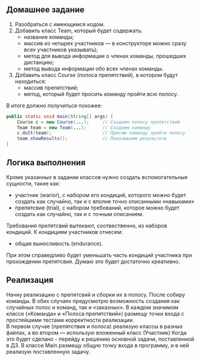 ## Домашнее задание
1. Разобраться с имеющимся кодом.
2. Добавить класс Team, который будет содержать:
   - название команды;
   - массив из четырех участников — в конструкторе можно сразу всех участников указывать);
   - метод для вывода информации о членах команды, прошедших дистанцию;
   - метод вывода информации обо всех членах команды.
3. Добавить класс Course (полоса препятствий), в котором будут находиться:
   - массив препятствий;
   - метод, который будет просить команду пройти всю полосу.

В итоге должно получиться похожее:
```java
public static void main(String[] args) {
    Course c = new Course(...);     // Создаем полосу препятствий
    Team team = new Team(...);      // Создаем команду
    c.doIt(team);                   // Просим команду пройти полосу
    team.showResults();             // Показываем результаты
}
```

## Логика выполнения
Кроме указанных в задании классов нужно создать вспомогательные сущности, 
такие как:  
 - участник (warior), с набором его кондиций, которого можно будет создать 
как случайно, так и с вполне точно описанными «навыками»
 - препятсвие (trial), с набором требований, которое можно будет создать как 
   случайно, так и с точным описанием.

Требования препятсвий вытекают, соотвественно, из наборов кондиций. К 
кондициям участников отнесем:
   - общая выносливость (endurance).

При этом справедливо будет уменьшать часть кондиций участника при прохождении препятсвия. Думаю это будет 
достаточно креативно. 

## Реализация
Начну реализацию с препятсвий и сборки их в полосу. После собиру команды. В 
обих случаях предусмотрю возможность создания как случайных полос и команд, 
так и «заказных». В каждом значимом классе («Команда» и «Полоса препятствий») 
размещу точки входа с простейшими тестами корректности реализации.   
В первом случае (препятствия и полоса) реализую классы в разных файлах, а во 
втором — использую вложенный класс (Участник) 
Когда это будет сделано - перейду к решению основной задачи, поставленной в 
ДЗ. В классе Main размещу общую точку входа в программу, и в ней реализую 
поставленную задачу. 

